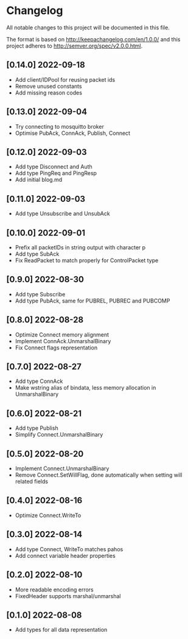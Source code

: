 # Changelog
All notable changes to this project will be documented in this file.

The format is based on http://keepachangelog.com/en/1.0.0/
and this project adheres to http://semver.org/spec/v2.0.0.html.

## [0.14.0] 2022-09-18

- Add client/IDPool for reusing packet ids
- Remove unused constants
- Add missing reason codes

## [0.13.0] 2022-09-04

- Try connecting to mosquitto broker
- Optimise PubAck, ConnAck, Publish, Connect

## [0.12.0] 2022-09-03

- Add type Disconnect and Auth
- Add type PingReq and PingResp
- Add initial blog.md

## [0.11.0] 2022-09-03

- Add type Unsubscribe and UnsubAck

## [0.10.0] 2022-09-01

- Prefix all packetIDs in string output with character p
- Add type SubAck
- Fix ReadPacket to match properly for ControlPacket type

## [0.9.0] 2022-08-30

- Add type Subscribe
- Add type PubAck, same for PUBREL, PUBREC and PUBCOMP

## [0.8.0] 2022-08-28

- Optimize Connect memory alignment
- Implement ConnAck.UnmarshalBinary
- Fix Connect flags representation

## [0.7.0] 2022-08-27

- Add type ConnAck
- Make wstring alias of bindata, less memory allocation in
  UnmarshalBinary

## [0.6.0] 2022-08-21

- Add type Publish
- Simplify Connect.UnmarshalBinary

## [0.5.0] 2022-08-20

- Implement Connect.UnmarshalBinary
- Remove Connect.SetWillFlag, done automatically when setting will
  related fields

## [0.4.0] 2022-08-16

- Optimize Connect.WriteTo 

## [0.3.0] 2022-08-14

- Add type Connect, WriteTo matches pahos
- Add connect variable header properties

## [0.2.0] 2022-08-10

- More readable encoding errors
- FixedHeader supports marshal/unmarshal

## [0.1.0] 2022-08-08

- Add types for all data representation
